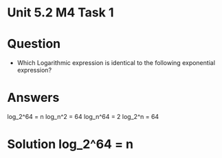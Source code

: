 # Unit 5.2 M4 Task 1

# Question
- Which Logarithmic expression is identical to the following exponential expression?

# Answers
log_2^64 = n
log_n^2 = 64
log_n^64 = 2
log_2^n = 64

# Solution log_2^64 = n